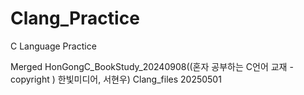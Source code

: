 # Clang_Practice
C Language Practice

Merged HonGongC_BookStudy_20240908((혼자 공부하는 C언어 교재 - copyright ) 한빛미디어, 서현우) Clang_files 20250501
